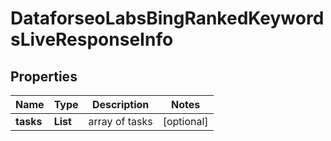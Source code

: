 # DataforseoLabsBingRankedKeywordsLiveResponseInfo


## Properties

| Name | Type | Description | Notes |
|------------ | ------------- | ------------- | -------------|
**tasks** | **List<DataforseoLabsBingRankedKeywordsLiveTaskInfo>** | array of tasks |[optional]|